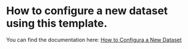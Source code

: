 # How to configure a new dataset using this template.

You can find the documentation here: [How to Configura a New Dataset](../../docs/how-to-configure-new-dataset.md)

